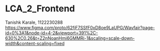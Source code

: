 # LCA_2_Frontend
Tanishk Karale, 1122230288
https://www.figma.com/proto/62fjF7SSfF0xD8oe9LaUPG/Wayfair?page-id=0%3A1&node-id=4-2&viewport=391%2C-630%2C0.26&t=Z2nNoanHmi6GMMRi-1&scaling=scale-down-width&content-scaling=fixed
